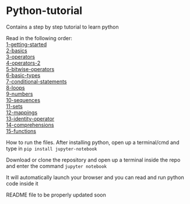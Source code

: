 # Python-tutorial
Contains a step by step tutorial to learn python


Read in the following order:  
[1-getting-started](1-getting-started.ipynb)  
[2-basics](2-basics.ipynb)  
[3-operators](3-operators.ipynb)  
[4-operators-2](4-operators-2.ipynb)  
[5-bitwise-operators](5-bitwise-operators.ipynb)  
[6-basic-types](6-basic-types.ipynb)  
[7-conditional-statements](7-conditional-statements.ipynb)  
[8-loops](8-loops.ipynb)  
[9-numbers](9-numbers.ipynb)  
[10-sequences](10-sequences.ipynb)  
[11-sets](11-sets.ipynb)  
[12-mappings](12-mappings.ipynb)  
[13-identity-operator](13-identity-operator.ipynb)  
[14-comprehensions](14-comprehensions.ipynb)  
[15-functions](15-functions.ipynb)  



How to run the files.
After installing python, open up a terminal/cmd and type in
`pip install jupyter-notebook`

Download or clone the repository and open up a terminal inside the repo and enter the command
`jupyter notebook`

It will automatically launch your browser and you can read and run python code inside it


README file to be properly updated soon
